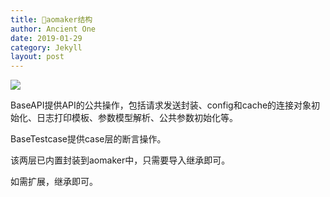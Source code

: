 ```yaml
---
title: 💎aomaker结构
author: Ancient One
date: 2019-01-29
category: Jekyll
layout: post
---
```

![](https://picgo2listen.oss-cn-beijing.aliyuncs.com/imgs/20231012164342.png)

BaseAPI提供API的公共操作，包括请求发送封装、config和cache的连接对象初始化、日志打印模板、参数模型解析、公共参数初始化等。

BaseTestcase提供case层的断言操作。

该两层已内置封装到aomaker中，只需要导入继承即可。

如需扩展，继承即可。